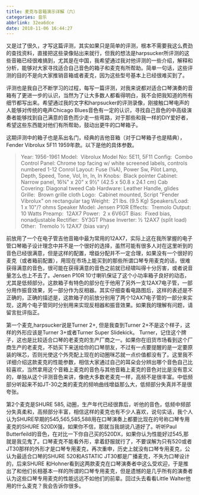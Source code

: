 ```yaml
---
title: 麦克与音箱演示详解（六）
categories: 音乐
abbrlink: 32ea6dce
date: 2018-11-06 16:44:27
---
```

又是过了很久，才写这篇评测，其实如果只是简单的评测，根本不需要我这么费劲的查找资料，直接把这些录像贴出来就行，但我的想法是harpsucker所评测的这些音箱已经很难搞到，尤其是在中国，我希望通过我对他评测的一些介绍，解释和分析，能够对大家寻找适合自己音色的箱子和麦克有所帮助。简单一句话，这些评测的目的不是向大家推销音箱或者麦克，因为这些型号基本上已经很难买到了。

评测也是我自己不断学习的过程，每写一篇评测，对我来说都对适合口琴演奏的音箱有了更进一步的认识，当然为了让大多数人都看得明白，我不会把我知道的所有细节都写出来。希望通过我的文字和harpsucker的评测录像，刚接触口琴电声的人能够对传统的电声Chicago Blues音色有一定的认识，寻找自己音色的中高级演奏者能够找到自己满意的音色而少走一些弯路，对于那些和我一样的DIY爱好者，希望这些东西能对他们有所帮助，鼓动出更牛的口琴箱子。

这期评测中的箱子也是系出名门，经典的吉他音箱（对于口琴箱子也是精典），Fender Vibrolux 5F11 1959年款。以下是他的具体参数。

>Year: 1956-1961
Model:  Vibrolux
Model No: 5E11, 5F11
Config:  Combo
Control Panel: Chrome top facing w/ white screened labels, controls numbered 1-12
Conrol Layout: Fuse (¾A), Power Sw, Pilot Lamp, Depth, Speed, Tone, Vol, In, In, In
Knobs:  Black pointer
Cabinet:  Narrow panel, 16¾" x 20" x 9½" (42.5 x 50.8 x 24.1 cm)
Cab Covering: Diagonal tweed
Cab Hardware: Leather Handle, glides
Grille:  Brown grille cloth
Logo:  Cabinet mounted, Script "Fender Vibrolux" on rectangular tag
Weight:  21 lbs. (9.5 Kg)
Speakers/Load:  1 x 10"/? ohms
Speaker Model: Jensen P10R
Effects:  Tremolo
Output:  10 Watts
Preamp:  12AX7
Power:  2 x 6V6GT
Bias:  Fixed bias, nonadjustable
Rectifier:  5Y3GT
Phase Inverter: ½ 12AX7 (split load)
>Other:  Tremolo ½ 12AX7 (bias vary)

前放用了一个在电子管吉他音箱中最为常用的12AX7，实际上这在我所掌握的电子管口琴箱子设计理念中并不是一个很好的选择，虽然可能有很多人对在这里听到的音色已经很满意，但是这样的配置，增益分配并不一定合理，如果没有一个很好的麦克（或者箱前配置），用现在市场上能买到的那些所谓口琴专用麦克的话，很难获得满意的音色，很可能在获得满意的音色之前就已经啸叫得十分厉害，或者说音量怎么也上不去了。Jensen P10R 10寸喇叭保证了这个小功率箱子良好的动态，尤其是低频部分。这款箱子有特色的部分在于他用了另外一支12AX7电子管，一部分用作振音效果，另一部分作为反相器。其实仔细查看电路图后，这样的表述是不正确的，正确的描述是，这款箱子的前放分别用了两个12AX7电子管的一部分来实现，这两个电子管同时分别用来实现反相器和振音效果。如果我的理解有问题，请留言批评指正。

第一个麦克,harpsucker说是Turner 2+, 但是我查到Turner 2+不是这个样子，这样的外形应该是Turner 3+或者Turner Super Slidekick。 Turner，记住这个牌子，这也是比较适合口琴的老麦克的生产厂商之一。如果你在旧货市场看到这个厂商生产的老麦克，不妨买下来送给你的口琴朋友，不过有一点要提醒的是一定要原装的咪芯，否则光使这个外壳配上现在的动圈咪芯就一点价值都没有了。这里我不详细介绍这款麦克的性能参数，相信大家通过自己的耳朵会分辨出哪个音色自己比较喜欢，当然拿用这个音箱上麦克的音色与其他音箱上麦克的音色对比是没有意义的，单独从这个评测音色来讲，像绝大多数老麦克一样，高频不是很丰富。中低频部分听起来不如JT-30之类的麦克的频响曲线增益那么大，低频部分失真并不是很夸张。

第2个麦克是SHURE 585, 动圈，生产年代已经很靠后，听他的音色，低频中频部分失真柔和，高频部分丰富，相信这样的麦克也有不少人喜欢，说句实话，我个人认为SHURE早期的545,565,585,588用在口琴演奏上都要比现在的号称口琴专用麦克的SHURE 520DX强，如果你不信，那就当我胡说八道好了。听听Paul Butterfeild的音色，在对比一下你自己买的520DX，如果你认为性能好过545,那就是我见鬼了。口琴麦克不能看外形，拿着舒服就行了，不要误解为只有520或者JT30那样的外形才是口琴专用麦克，再次重申，历史上就没有口琴专用麦克，公认为最适合口琴的SHURE 520和ASTATIC JT30都是广播麦克，不失为口琴设计的，后来SHURE 和Hohner看到这两款麦克在口琴演奏者中这么受欢迎，于是推出了和他们长相基本一样的所谓的口琴专用麦克，但是遗憾的是几乎所有的演奏者认为这些口琴专用麦克的性能远远不如他们的前辈。回过头去看看Little Walter他用的什么麦克？我会告诉你很多。